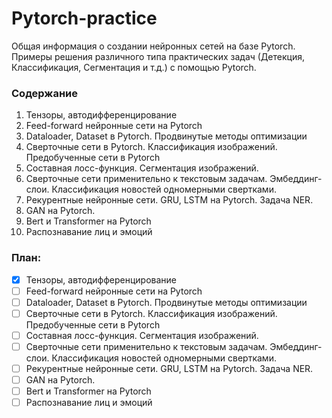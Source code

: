# Pytorch-practice
Общая информация о создании нейронных сетей на базе Pytorch. Примеры решения различного типа практических задач (Детекция, Классификация, Сегментация и т.д.) с помощью Pytorch.

### Содержание 

1. Тензоры, автодифференцирование
2. Feed-forward нейронные сети на Pytorch
3. Dataloader, Dataset в Pytorch. Продвинутые методы оптимизации
4. Сверточные сети в Pytorch. Классификация изображений. Предобученные сети в Pytorch
5. Составная лосс-функция. Сегментация изображений.
6. Сверточные сети применительно к текстовым задачам. Эмбеддинг-слои. Классификация новостей одномерными свертками.
7. Рекурентные нейронные сети. GRU, LSTM на Pytorch. Задача NER.
8. GAN на Pytorch.
9. Bert и Transformer на Pytorch
10. Распознавание лиц и эмоций

### План:
- [x] Тензоры, автодифференцирование
- [ ] Feed-forward нейронные сети на Pytorch
- [ ] Dataloader, Dataset в Pytorch. Продвинутые методы оптимизации
- [ ] Сверточные сети в Pytorch. Классификация изображений. Предобученные сети в Pytorch
- [ ] Составная лосс-функция. Сегментация изображений.
- [ ] Сверточные сети применительно к текстовым задачам. Эмбеддинг-слои. Классификация новостей одномерными свертками.
- [ ] Рекурентные нейронные сети. GRU, LSTM на Pytorch. Задача NER.
- [ ] GAN на Pytorch.
- [ ] Bert и Transformer на Pytorch
- [ ] Распознавание лиц и эмоций
